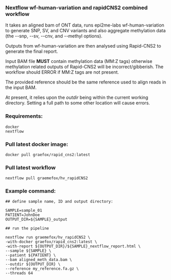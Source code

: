 ### Nextflow wf-human-variation and rapidCNS2 combined workflow

It takes an aligned bam of ONT data, runs epi2me-labs wf-human-variation to generate SNP, SV, and CNV variants and also aggregate methylation data (the --snp, --sv, --cnv, and --methyl options).

Outputs from wf-human-variation are then analysed using Rapid-CNS2 to generate the final report.

Input BAM file **MUST** contain methylation data (MM:Z tags) otherwise methylation related outputs of Rapid-CNS2 will be incorrect/gibberish. The workflow should ERROR if MM:Z tags are not present.

The provided reference should be the same reference used to align reads in the input BAM.

At present, it relies upon the *outdir* being within the current working directory. Setting a full path to some other location will cause errors.

### Requirements:
```
docker
nextflow
```

### Pull latest docker image:
```
docker pull graefox/rapid_cns2:latest
```

### Pull latest workflow
```
nextflow pull graemefox/hv_rapidCNS2
```


### Example command:
```
## define sample name, ID and output directory:

SAMPLE=sample_01
PATIENT=JohnDoe
OUTPUT_DIR=${SAMPLE}_output

## run the pipeline

nextflow run graemefox/hv_rapidCNS2 \
-with-docker graefox/rapid_cns2:latest \
-with-report ${OUTPUT_DIR}/${SAMPLE}_nextflow_report.html \
--sample ${SAMPLE} \
--patient ${PATIENT} \
--bam aligned_meth_data.bam \
--outdir ${OUTPUT_DIR} \
--reference my_reference.fa.gz \
--threads 64

```